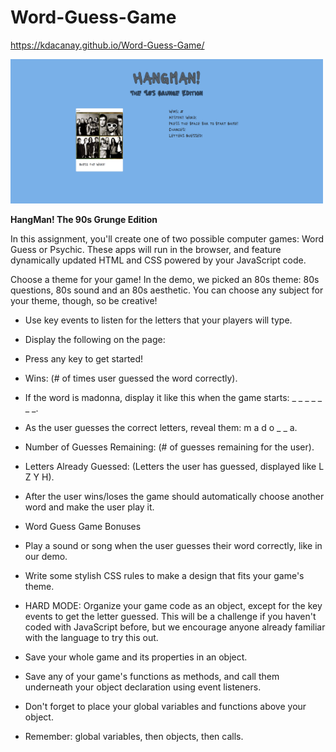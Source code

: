 # Word-Guess-Game

https://kdacanay.github.io/Word-Guess-Game/

<img src="assets/images/captureportfolioHangman.png" width=500>

**HangMan! The 90s Grunge Edition**

In this assignment, you'll create one of two possible computer games: Word Guess or Psychic. These apps will run in the browser, and feature dynamically updated HTML and CSS powered by your JavaScript code.

Choose a theme for your game! In the demo, we picked an 80s theme: 80s questions, 80s sound and an 80s aesthetic. You can choose any subject for your theme, though, so be creative!

* Use key events to listen for the letters that your players will type.

* Display the following on the page:

* Press any key to get started!

* Wins: (# of times user guessed the word correctly).

* If the word is madonna, display it like this when the game starts: _ _ _ _ _ _ _.

* As the user guesses the correct letters, reveal them: m a d o _  _ a.

* Number of Guesses Remaining: (# of guesses remaining for the user).

* Letters Already Guessed: (Letters the user has guessed, displayed like L Z Y H).

* After the user wins/loses the game should automatically choose another word and make the user play it.

* Word Guess Game Bonuses

* Play a sound or song when the user guesses their word correctly, like in our demo.

* Write some stylish CSS rules to make a design that fits your game's theme.

* HARD MODE: Organize your game code as an object, except for the key events to get the letter guessed. This will be a challenge if you haven't coded with JavaScript before, but we encourage anyone already familiar with the language to try this out.
* Save your whole game and its properties in an object.
* Save any of your game's functions as methods, and call them underneath your object declaration using event listeners.
* Don't forget to place your global variables and functions above your object.
* Remember: global variables, then objects, then calls.



